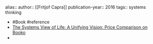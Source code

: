 alias::
author:: [[Fritjof Capra]] 
publication-year:: 2016
tags:: systems thinking

- #Book #reference
- [The Systems View of Life: A Unifying Vision: Price Comparison on Booko](https://booko.com.au/9781316616437/The-Systems-View-of-Life-A-Unifying-Vision)
-